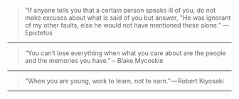 > “If anyone tells you that a certain person speaks ill of you, do not make excuses about what is said of you but answer, "He was ignorant of my other faults, else he would not have mentioned these alone.” ― Epictetus

---

> “You can’t lose everything when what you care about are the people and the memories you have.” 
– Blake Mycoskie

---

> “When you are young, work to learn, not to earn.” — Robert Kiyosaki

---
